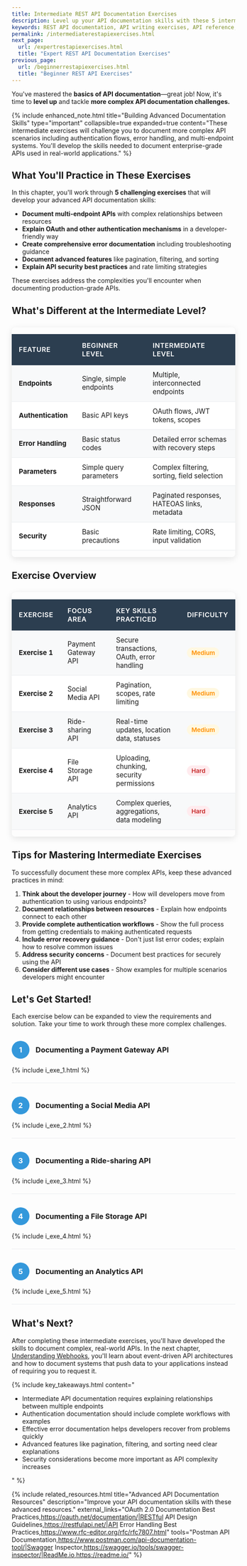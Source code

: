 ```yaml
---
title: Intermediate REST API Documentation Exercises
description: Level up your API documentation skills with these 5 intermediate exercises. Learn to document complex APIs with authentication, error handling, pagination, and security best practices.
keywords: REST API documentation, API writing exercises, API reference, API documentation practice, API documentation test, API writing test, Technical Writing API exercises, API documentation challenges, API documentation best practices, hands-on API documentation, advanced API writing, API error handling, API authentication, API pagination, API rate limits, OAuth documentation, API security, error response documentation, multi-endpoint documentation
permalink: /intermediaterestapiexercises.html
next_page:
  url: /expertrestapiexercises.html
  title: "Expert REST API Documentation Exercises"
previous_page:
  url: /beginnerrestapiexercises.html
  title: "Beginner REST API Exercises"
---
```


You've mastered the **basics of API documentation**—great job! 
Now, it's time to **level up** and tackle **more complex API documentation challenges.**  

{% include enhanced_note.html 
  title="Building Advanced Documentation Skills" 
  type="important" 
  collapsible=true 
  expanded=true 
  content="These intermediate exercises will challenge you to document more complex API scenarios including authentication flows, error handling, and multi-endpoint systems. You'll develop the skills needed to document enterprise-grade APIs used in real-world applications." 
%}

<script async src="https://pagead2.googlesyndication.com/pagead/js/adsbygoogle.js?client=ca-pub-7149683584202371"
      crossorigin="anonymous"></script>
  <!-- AddTitleOne -->
  <ins class="adsbygoogle"
      style="display:block"
      data-ad-client="ca-pub-7149683584202371"
      data-ad-slot="7422872052"
      data-ad-format="auto"
      data-full-width-responsive="true"></ins>
  <script>
      (adsbygoogle = window.adsbygoogle || []).push({});
  </script>

## What You'll Practice in These Exercises

In this chapter, you'll work through **5 challenging exercises** that will develop your advanced API documentation skills:

- **Document multi-endpoint APIs** with complex relationships between resources
- **Explain OAuth and other authentication mechanisms** in a developer-friendly way
- **Create comprehensive error documentation** including troubleshooting guidance
- **Document advanced features** like pagination, filtering, and sorting
- **Explain API security best practices** and rate limiting strategies

These exercises address the complexities you'll encounter when documenting production-grade APIs.

<script async src="https://pagead2.googlesyndication.com/pagead/js/adsbygoogle.js?client=ca-pub-7149683584202371"
      crossorigin="anonymous"></script>
  <!-- AddTitleOne -->
  <ins class="adsbygoogle"
      style="display:block"
      data-ad-client="ca-pub-7149683584202371"
      data-ad-slot="7422872052"
      data-ad-format="auto"
      data-full-width-responsive="true"></ins>
  <script>
      (adsbygoogle = window.adsbygoogle || []).push({});
  </script>

## What's Different at the Intermediate Level?

<div class="table-container">
  <table class="custom-table">
    <thead>
      <tr>
        <th>Feature</th>
        <th>Beginner Level</th>
        <th>Intermediate Level</th>
      </tr>
    </thead>
    <tbody>
      <tr class="highlight-row">
        <td><strong>Endpoints</strong></td>
        <td>Single, simple endpoints</td>
        <td>Multiple, interconnected endpoints</td>
      </tr>
      <tr>
        <td><strong>Authentication</strong></td>
        <td>Basic API keys</td>
        <td>OAuth flows, JWT tokens, scopes</td>
      </tr>
      <tr class="highlight-row">
        <td><strong>Error Handling</strong></td>
        <td>Basic status codes</td>
        <td>Detailed error schemas with recovery steps</td>
      </tr>
      <tr>
        <td><strong>Parameters</strong></td>
        <td>Simple query parameters</td>
        <td>Complex filtering, sorting, field selection</td>
      </tr>
      <tr class="highlight-row">
        <td><strong>Responses</strong></td>
        <td>Straightforward JSON</td>
        <td>Paginated responses, HATEOAS links, metadata</td>
      </tr>
      <tr>
        <td><strong>Security</strong></td>
        <td>Basic precautions</td>
        <td>Rate limiting, CORS, input validation</td>
      </tr>
    </tbody>
  </table>
</div>

<script async src="https://pagead2.googlesyndication.com/pagead/js/adsbygoogle.js?client=ca-pub-7149683584202371"
      crossorigin="anonymous"></script>
  <!-- AddTitleOne -->
  <ins class="adsbygoogle"
      style="display:block"
      data-ad-client="ca-pub-7149683584202371"
      data-ad-slot="7422872052"
      data-ad-format="auto"
      data-full-width-responsive="true"></ins>
  <script>
      (adsbygoogle = window.adsbygoogle || []).push({});
  </script>

## Exercise Overview

<div class="table-container">
  <table class="custom-table">
    <thead>
      <tr>
        <th>Exercise</th>
        <th>Focus Area</th>
        <th>Key Skills Practiced</th>
        <th>Difficulty</th>
      </tr>
    </thead>
    <tbody>
      <tr class="highlight-row">
        <td><strong>Exercise 1</strong></td>
        <td>Payment Gateway API</td>
        <td>Secure transactions, OAuth, error handling</td>
        <td><span class="difficulty-level medium">Medium</span></td>
      </tr>
      <tr>
        <td><strong>Exercise 2</strong></td>
        <td>Social Media API</td>
        <td>Pagination, scopes, rate limiting</td>
        <td><span class="difficulty-level medium">Medium</span></td>
      </tr>
      <tr class="highlight-row">
        <td><strong>Exercise 3</strong></td>
        <td>Ride-sharing API</td>
        <td>Real-time updates, location data, statuses</td>
        <td><span class="difficulty-level medium">Medium</span></td>
      </tr>
      <tr>
        <td><strong>Exercise 4</strong></td>
        <td>File Storage API</td>
        <td>Uploading, chunking, security permissions</td>
        <td><span class="difficulty-level hard">Hard</span></td>
      </tr>
      <tr class="highlight-row">
        <td><strong>Exercise 5</strong></td>
        <td>Analytics API</td>
        <td>Complex queries, aggregations, data modeling</td>
        <td><span class="difficulty-level hard">Hard</span></td>
      </tr>
    </tbody>
  </table>
</div>

<style>
.table-container {
  overflow-x: auto;
  margin: 25px 0;
  border-radius: 8px;
  box-shadow: 0 4px 15px rgba(0,0,0,0.1);
}

.custom-table {
  width: 100%;
  border-collapse: separate;
  border-spacing: 0;
  background: white;
  font-size: 0.95rem;
}

.custom-table th {
  background: #2c3e50;
  color: white;
  font-weight: 600;
  text-transform: uppercase;
  letter-spacing: 0.5px;
  padding: 16px;
  text-align: left;
  border: none;
}

.custom-table td {
  padding: 12px 16px;
  border-bottom: 1px solid #e9ecef;
  vertical-align: middle;
}

.highlight-row {
  background-color: #f8f9fa;
}

.difficulty-level {
  display: inline-block;
  padding: 4px 10px;
  border-radius: 12px;
  font-weight: 600;
  font-size: 0.85rem;
}

.easy {
  background-color: #e8f5e9;
  color: #2e7d32;
}

.medium {
  background-color: #fff8e1;
  color: #ff8f00;
}

.hard {
  background-color: #ffebee;
  color: #c62828;
}

.exercise-container {
  margin: 30px 0;
  padding: 0 0 20px 0;
  border-bottom: 1px solid #e9ecef;
}

.exercise-number {
  display: inline-block;
  width: 40px;
  height: 40px;
  background-color: #3498db;
  color: white;
  text-align: center;
  line-height: 40px;
  border-radius: 50%;
  margin-right: 10px;
  font-weight: bold;
}
</style>

<script async src="https://pagead2.googlesyndication.com/pagead/js/adsbygoogle.js?client=ca-pub-7149683584202371"
      crossorigin="anonymous"></script>
  <!-- AddTitleOne -->
  <ins class="adsbygoogle"
      style="display:block"
      data-ad-client="ca-pub-7149683584202371"
      data-ad-slot="7422872052"
      data-ad-format="auto"
      data-full-width-responsive="true"></ins>
  <script>
      (adsbygoogle = window.adsbygoogle || []).push({});
  </script>


## Tips for Mastering Intermediate Exercises

To successfully document these more complex APIs, keep these advanced practices in mind:

1. **Think about the developer journey** - How will developers move from authentication to using various endpoints?
2. **Document relationships between resources** - Explain how endpoints connect to each other
3. **Provide complete authentication workflows** - Show the full process from getting credentials to making authenticated requests
4. **Include error recovery guidance** - Don't just list error codes; explain how to resolve common issues
5. **Address security concerns** - Document best practices for securely using the API
6. **Consider different use cases** - Show examples for multiple scenarios developers might encounter


<script async src="https://pagead2.googlesyndication.com/pagead/js/adsbygoogle.js?client=ca-pub-7149683584202371"
      crossorigin="anonymous"></script>
  <!-- AddTitleOne -->
  <ins class="adsbygoogle"
      style="display:block"
      data-ad-client="ca-pub-7149683584202371"
      data-ad-slot="7422872052"
      data-ad-format="auto"
      data-full-width-responsive="true"></ins>
  <script>
      (adsbygoogle = window.adsbygoogle || []).push({});
  </script>



## Let's Get Started!

Each exercise below can be expanded to view the requirements and solution. Take your time to work through these more complex challenges.

<div class="exercise-container">
  <h3><span class="exercise-number">1</span> Documenting a Payment Gateway API</h3>
  {% include i_exe_1.html %}
</div>

<div class="exercise-container">
  <h3><span class="exercise-number">2</span> Documenting a Social Media API</h3>
  {% include i_exe_2.html %}
</div>

<div class="exercise-container">
  <h3><span class="exercise-number">3</span> Documenting a Ride-sharing API</h3>
  {% include i_exe_3.html %}
</div>

<div class="exercise-container">
  <h3><span class="exercise-number">4</span> Documenting a File Storage API</h3>
  {% include i_exe_4.html %}
</div>

<div class="exercise-container">
  <h3><span class="exercise-number">5</span> Documenting an Analytics API</h3>
{% include i_exe_5.html %}  
</div>

<script async src="https://pagead2.googlesyndication.com/pagead/js/adsbygoogle.js?client=ca-pub-7149683584202371"
      crossorigin="anonymous"></script>
  <!-- AddTitleOne -->
  <ins class="adsbygoogle"
      style="display:block"
      data-ad-client="ca-pub-7149683584202371"
      data-ad-slot="7422872052"
      data-ad-format="auto"
      data-full-width-responsive="true"></ins>
  <script>
      (adsbygoogle = window.adsbygoogle || []).push({});
  </script>

  

## What's Next?

After completing these intermediate exercises, you'll have developed the skills to document complex, real-world APIs. In the next chapter, [Understanding Webhooks](/webhooks.html), you'll learn about event-driven API architectures and how to document systems that push data to your applications instead of requiring you to request it.

{% include key_takeaways.html content="
<ul>
  <li>Intermediate API documentation requires explaining relationships between multiple endpoints</li>
  <li>Authentication documentation should include complete workflows with examples</li>
  <li>Effective error documentation helps developers recover from problems quickly</li>
  <li>Advanced features like pagination, filtering, and sorting need clear explanations</li>
  <li>Security considerations become more important as API complexity increases</li>
</ul>
" %}

{% include related_resources.html 
  title="Advanced API Documentation Resources"
  description="Improve your API documentation skills with these advanced resources."
  external_links="OAuth 2.0 Documentation Best Practices,https://oauth.net/documentation/|RESTful API Design Guidelines,https://restfulapi.net/|API Error Handling Best Practices,https://www.rfc-editor.org/rfc/rfc7807.html"
  tools="Postman API Documentation,https://www.postman.com/api-documentation-tool/|Swagger Inspector,https://swagger.io/tools/swagger-inspector/|ReadMe.io,https://readme.io/"
%}  
